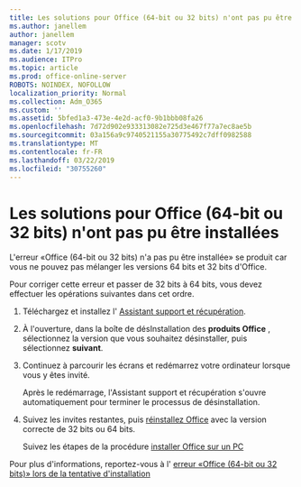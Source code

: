```yaml
---
title: Les solutions pour Office (64-bit ou 32 bits) n'ont pas pu être installées
ms.author: janellem
author: janellem
manager: scotv
ms.date: 1/17/2019
ms.audience: ITPro
ms.topic: article
ms.prod: office-online-server
ROBOTS: NOINDEX, NOFOLLOW
localization_priority: Normal
ms.collection: Adm_O365
ms.custom: ''
ms.assetid: 5bfed1a3-473e-4e2d-acf0-9b1bbb08fa26
ms.openlocfilehash: 7d72d902e933313082e725d3e467f77a7ec8ae5b
ms.sourcegitcommit: 03a156a9c9740521155a30775492c7dff0982588
ms.translationtype: MT
ms.contentlocale: fr-FR
ms.lasthandoff: 03/22/2019
ms.locfileid: "30755260"
---
```

# <a name="solutions-for-office-64-bit-or-32-bit-couldnt-be-installed"></a>Les solutions pour Office (64-bit ou 32 bits) n'ont pas pu être installées



L'erreur «Office (64-bit ou 32 bits) n'a pas pu être installée» se produit car vous ne pouvez pas mélanger les versions 64 bits et 32 bits d'Office.
  
Pour corriger cette erreur et passer de 32 bits à 64 bits, vous devez effectuer les opérations suivantes dans cet ordre.
  
1. Téléchargez et installez l' [Assistant support et récupération](https://aka.ms/SARA-OfficeUninstall-Alchemy).
    
1. À l'ouverture, dans la boîte de désInstallation des **produits Office** , sélectionnez la version que vous souhaitez désinstaller, puis sélectionnez **suivant**. 
    
2. Continuez à parcourir les écrans et redémarrez votre ordinateur lorsque vous y êtes invité.
    
    Après le redémarrage, l'Assistant support et récupération s'ouvre automatiquement pour terminer le processus de désinstallation.
    
3. Suivez les invites restantes, puis [réinstallez Office](https://portal.office.com/OLS/MySoftware.aspx) avec la version correcte de 32 bits ou 64 bits. 
    
    Suivez les étapes de la procédure [installer Office sur un PC](https://support.office.com/article/4414eaaf-0478-48be-9c42-23adc4716658?wt.mc_id=Alchemy_ClientDIA)
    
Pour plus d'informations, reportez-vous à l' [erreur «Office (64-bit ou 32 bits)» lors de la tentative d'installation](https://support.office.com/article/2e2dc9e5-3eb0-420c-862a-ab085b38597f?wt.mc_id=Alchemy_ClientDIA)
  

